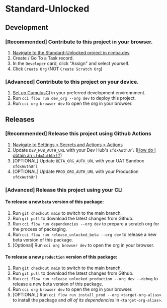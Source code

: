# Standard-Unlocked

## Development

### [Recommended] Contribute to this project in your browser. 

1. [Navigate to the Standard-Unlocked project in nimba.dev](https://www.nimba.dev/projects/Standard-Unlocked)
2. Create / Go To a Task record.
3. In the `Developer` card, click "Assign" and select yourself.
4. Click `Create Org` (NOT `Create Scratch Org`)

### [Advanced] Contribute to this project on your device. 

1. [Set up CumulusCI](https://cumulusci.readthedocs.io/en/latest/tutorial.html) in your preferred development environnment.
2. Run `cci flow run dev_org --org dev` to deploy this project.
3. Run `cci org browser dev` to open the org in your browser.

## Releases

### [Recommended] Release this project using Github Actions

1. [Navigate to Settings > Secrets and Actions > Actions](https://github.com/Nimba-Solutions/Standard-Unlocked/settings/secrets/actions)
2. Update `DEV_HUB_AUTH_URL` with your Dev Hub's `sfdxAuthUrl` ([How do I obtain an `sfdxAuthUrl`?](https://github.com/Nimba-Solutions/.github/wiki/Obtain-an-SFDX-Auth-URL))
3. [OPTIONAL] Update `BETA_ORG_AUTH_URL` with your UAT Sandbox `sfdxAuthUrl`
4. [OPTIONAL] Update `PROD_ORG_AUTH_URL` with your Production `sfdxAuthUrl`

### [Advanced] Release this project using your CLI

#### To release a new `beta` version of this package:

1. Run `git checkout main` to switch to the main branch.
2. Run `git pull` to download the latest changes from Github.
3. Run `cci flow run dependencies --org dev` to prepare a scratch org for the process of packaging.
4. Run `cci flow run release_unlocked_beta --org dev` to release a new beta version of this package.
5. [Optional] Run `cci org browser dev` to open the org in your browser.

#### To release a new `production` version of this package:

1. Run `git checkout main` to switch to the main branch.
2. Run `git pull` to download the latest changes from Github.
3. Run `cci flow run release_unlocked_production --org dev --debug` to release a new beta version of this package.
4. Run `cci org browser dev` to open the org in your browser.
5. [OPTIONAL] Run `cci flow run install_prod --org <target-org-alias>` to install the package and _all of its dependencies_ in `<target-org-alias>`.
